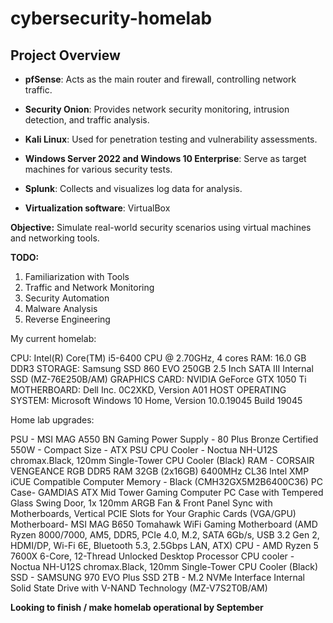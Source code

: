 # cybersecurity-homelab

## Project Overview

- **pfSense**: Acts as the main router and firewall, controlling network traffic.
- **Security Onion**: Provides network security monitoring, intrusion detection, and traffic analysis.
- **Kali Linux**: Used for penetration testing and vulnerability assessments.
- **Windows Server 2022 and Windows 10 Enterprise**: Serve as target machines for various security tests.
- **Splunk**: Collects and visualizes log data for analysis.


- **Virtualization software**: VirtualBox

**Objective:** Simulate real-world security scenarios using virtual machines and networking tools. 


**TODO:**
1. Familiarization with Tools
2. Traffic and Network Monitoring
3. Security Automation
4. Malware Analysis
5. Reverse Engineering


My current homelab:

CPU: Intel(R) Core(TM) i5-6400 CPU @ 2.70GHz, 4 cores
RAM: 16.0 GB DDR3
STORAGE: Samsung SSD 860 EVO 250GB 2.5 Inch SATA III Internal SSD (MZ-76E250B/AM)
GRAPHICS CARD: NVIDIA GeForce GTX 1050 Ti
MOTHERBOARD: Dell Inc. 0C2XKD, Version A01
HOST OPERATING SYSTEM: Microsoft Windows 10 Home, Version 10.0.19045 Build 19045


 Home lab upgrades:

PSU - MSI MAG A550 BN Gaming Power Supply - 80 Plus Bronze Certified 550W - Compact Size - ATX PSU CPU Cooler - Noctua NH-U12S chromax.Black, 120mm Single-Tower CPU Cooler (Black) 
RAM - CORSAIR VENGEANCE RGB DDR5 RAM 32GB (2x16GB) 6400MHz CL36 Intel XMP iCUE Compatible Computer Memory - Black (CMH32GX5M2B6400C36) 
PC Case- GAMDIAS ATX Mid Tower Gaming Computer PC Case with Tempered Glass Swing Door, 1x 120mm ARGB Fan & Front Panel Sync with Motherboards, Vertical PCIE Slots for Your Graphic Cards (VGA/GPU) 
Motherboard- MSI MAG B650 Tomahawk WiFi Gaming Motherboard (AMD Ryzen 8000/7000, AM5, DDR5, PCIe 4.0, M.2, SATA 6Gb/s, USB 3.2 Gen 2, HDMI/DP, Wi-Fi 6E, Bluetooth 5.3, 2.5Gbps LAN, ATX) 
CPU - AMD Ryzen 5 7600X 6-Core, 12-Thread Unlocked Desktop Processor
CPU cooler -  Noctua NH-U12S chromax.Black, 120mm Single-Tower CPU Cooler (Black)
SSD - SAMSUNG 970 EVO Plus SSD 2TB - M.2 NVMe Interface Internal Solid State Drive with V-NAND Technology (MZ-V7S2T0B/AM)

**Looking to finish / make homelab operational by September**
